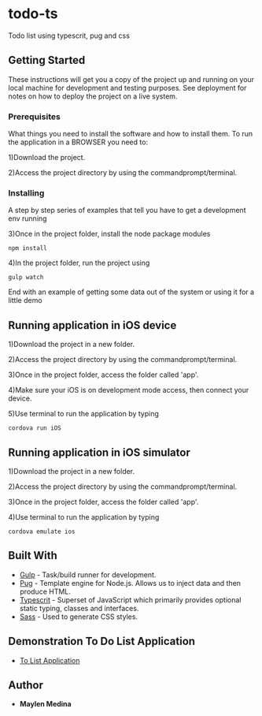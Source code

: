 # todo-ts
Todo list using typescrit, pug and css
## Getting Started

These instructions will get you a copy of the project up and running on your local machine for development and testing purposes. See deployment for notes on how to deploy the project on a live system.

### Prerequisites

What things you need to install the software and how to install them. To run the application in a BROWSER you need to:

1)Download the project.

2)Access the project directory by using the commandprompt/terminal.

### Installing

A step by step series of examples that tell you have to get a development env running

3)Once in the project folder, install the node package modules

```
npm install
```

4)In the project folder, run the project using

```
gulp watch
```

End with an example of getting some data out of the system or using it for a little demo

## Running application in iOS device

1)Download the project in a new folder. 

2)Access the project directory by using the commandprompt/terminal.

3)Once in the project folder, access the folder called 'app'.

4)Make sure your iOS is on development mode access, then connect your device. 

5)Use terminal to run the application by typing

```
cordova run iOS
```

## Running application in iOS simulator

1)Download the project in a new folder. 

2)Access the project directory by using the commandprompt/terminal.

3)Once in the project folder, access the folder called 'app'. 

4)Use terminal to run the application by typing

```
cordova emulate ios
```

## Built With

* [Gulp](https://gulpjs.com/) - Task/build runner  for development.
* [Pug](https://pugjs.org/api/getting-started.html) - Template engine for Node.js. Allows us to inject data and then produce HTML.
* [Typescrit](https://www.typescriptlang.org/index.html) - Superset of JavaScript which primarily provides optional static typing, classes and interfaces. 
* [Sass](https://sass-lang.com/documentation/file.SASS_REFERENCE.html) - Used to generate CSS styles.

## Demonstration To Do List Application

* [To List Application](https://youtu.be/KZQKB7-bPhY)

## Author

* **Maylen Medina**

